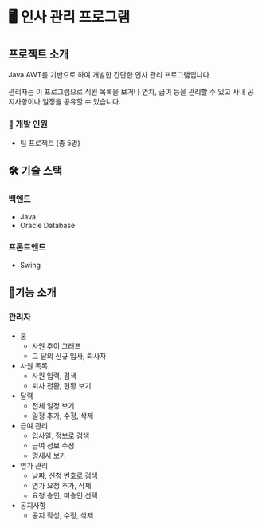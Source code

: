 # 🖥️ 인사 관리 프로그램

## 프로젝트 소개
Java AWT를 기반으로 하여 개발한 간단한 인사 관리 프로그램입니다.

관리자는 이 프로그램으로 직원 목록을 보거나 연차, 급여 등을 관리할 수 있고 사내 공지사항이나 일정을 공유할 수 있습니다.

### 👥 개발 인원
- 팀 프로젝트 (총 5명)

## 🛠️ 기술 스택
### 백엔드
- Java
- Oracle Database

### 프론트엔드
- Swing

## 📍기능 소개
### 관리자
- 홈
  - 사원 추이 그래프
  - 그 달의 신규 입사, 퇴사자
- 사원 목록
  - 사원 입력, 검색
  - 퇴사 전환, 현황 보기
- 달력
  - 전체 일정 보기
  - 일정 추가, 수정, 삭제
- 급여 관리
  - 입사일, 정보로 검색
  - 급여 정보 수정
  - 명세서 보기
- 연가 관리
  - 날짜, 신청 번호로 검색
  - 연가 요청 추가, 삭제
  - 요청 승인, 미승인 선택
- 공지사항
  - 공지 작성, 수정, 삭제
